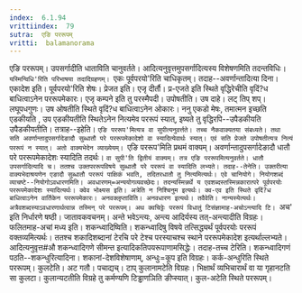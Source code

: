```yaml
---
index:  6.1.94
vrittiindex:  79
sutra:  एङि पररूपम्
vritti:  balamanorama 
---
```


एङि पररूपम्। उपसर्गादीति धाताविति चानुवर्तते। आदित्यनुवृत्तमुपसर्गादित्यस्य विशेषणमिति तदन्तविधिः। `यस्मिन्विधि'रिति परिभाषया तदादिग्रहणम्। `एकः पूर्वपरयो'रिति चाधिकृतम्। तदाह--अवर्णान्तादित्या दिना। एकादेश इति। पूर्वपरयो'रिति शेषः। प्रेजत इति। एजृ दीर्तौ। प्र-एजते इति स्थिते वृद्धिरेचीति वृदिं?ध बाधित्वाऽनेन पररूपमेकारः। एजृ कम्पने इति तु परस्मैपदी। उपोषतीति। उष दाहे। लट् तिप् शप्। लघूपधगुणः। उष ओषतीति स्थिते वृदिं?ध बाधित्वाऽनेन ओकारः। ननु एकडो मेषः, तमात्मन इच्छति एडकीयति , उप एडकीयतीति स्थितेऽनेन नित्यमेव पररूपं स्यात्, इष्यते तु वृद्धिरपि--उपैडकीयति उपैडकीयतीति। तत्राह--इहेति। `एङि पररूप'मित्यत्र वा सुपीत्यनुवर्त्तते। तच्च नैकवाक्यतया संबध्यते। तथा सति अवर्णान्तादुपसर्गादेङादौ सुब्धातौ परे पररूपमेकादेशो वा स्यादित्येवार्थः स्यात्। एवं सति प्रेजते उपोषतीत्यत्र नित्यं पररूपं न स्यात्। अतो वाक्यभेदेन व्याख्येयम्। `एङि पररूप'मिति प्रथमं वाक्यम्। अवर्णान्तादुपसर्गादेङादौ धातौ परे पररूपमेकादेशः स्यादिति तदर्थः। `वा सुपी'ति द्वितीयं वाक्यम्। तत्र एङि पररूपमित्यनुवर्तते। धातौ उपसर्गादित्यादि च। ततश्च उक्तपररूपविषये सुब्धातौ परे पररूपं वा स्यादिति लभ्यते। तदाह--तेनेति। उक्तरीत्या वाक्यभेदाश्रयणेन एङादौ सुब्धातौ पररूपं पाक्षिकं भवति, तदितरधातौ तु नित्यमित्यर्थः। एवे चानियोगे। नियोगशब्दं व्याचष्टे--नियोगोऽवधारणमिति। अवधारणम्=अन्ययोगव्यवच्छेदः। तदन्यस्मिन्नर्थे य एवशब्दस्तस्मिन्नकारात्परे पूर्वपरयोः पररूपमेकादेशः स्यादित्यर्थः। क्वेव भोक्ष्यस इति। अत्रेति न निश्चिनुम इत्यर्थः। क्व-एव इति स्थिते वृदिं?ध बाधित्वाऽनेन वार्तिकेन पररूपमेकारः। अनवक्लृप्ताविति। अनवधारण इत्यर्थः। तवैवेति। नान्यस्येत्यर्थः। अत्रैवशब्दस्याऽवधारणार्थत्वान्न तस्मिन् परे पररूपम्। अथ क्वचिट्टेः पररूपं विधातुं टिसंज्ञामाह-अचोऽन्त्यादि टि। `अच' इति निर्धारणे षष्ठी। जातावकवचनम्। अन्ते भवेऽन्त्यः, अन्त्य आदिर्यस्य तत्-अन्त्यादीति विग्रहः। फलितमाह-अचां मध्य इति। शकन्ध्वादिष्विति। शकन्ध्वादिषु विषये तत्सिद्ध्यर्थं पूर्वपरयोः पररूपं वक्तव्यमित्यर्थः। ततश्च शकादिशब्दानां टेरचि परे टेश्च परस्याचश्च स्थाने पररूपमेकादेश इत्यर्थाल्लभ्यते। आदित्यनुवृत्त#औ शकन्ध्वादिगणे सीमन्त इत्यादिकतिपयरूपाणामसिद्धेः। तदाह-तच्च टेरिति। शकन्ध्वादिगणं पठति--शकन्धुरित्यादिना। शकानां-देशविशेषाणाम्, अन्धुः=कूप इति विग्रहः। कर्क-अन्धुरिति स्थिते पररूपम्। कुलटेति। अट गतौ। पचाद्यच्। टाप् कुलानामटेति विग्रहः। भिक्षार्थं व्यभिचारार्थं वा या गृहानटति सा कुलटा। कुलान्यटतीति विग्रहे तु कर्मण्यणि टिड्ढाणञिति ङीप्स्यात्। कुल-अटेति स्थिते पररूपम्। 

